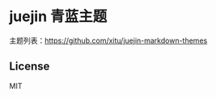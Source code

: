 <!--
 * @Author: luhaifeng666 youzui@hotmail.com
 * @Date: 2023-02-20 14:00:22
 * @LastEditors: luhaifeng666
 * @LastEditTime: 2023-02-20 17:09:44
 * @Description: 
-->
# juejin 青蓝主题

主题列表：https://github.com/xitu/juejin-markdown-themes

## License

MIT

